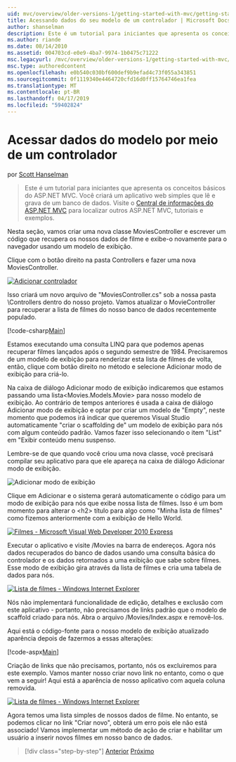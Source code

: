 ```yaml
---
uid: mvc/overview/older-versions-1/getting-started-with-mvc/getting-started-with-mvc-part5
title: Acessando dados do seu modelo de um controlador | Microsoft Docs
author: shanselman
description: Este é um tutorial para iniciantes que apresenta os conceitos básicos do ASP.NET MVC. Crie um aplicativo web simples que lê e grava de um banco de dados.
ms.author: riande
ms.date: 08/14/2010
ms.assetid: 004703cd-e0e9-4ba7-9974-1b0475c71222
msc.legacyurl: /mvc/overview/older-versions-1/getting-started-with-mvc/getting-started-with-mvc-part5
msc.type: authoredcontent
ms.openlocfilehash: e0b540c030bf600def9b9efad4c73f055a343851
ms.sourcegitcommit: 0f1119340e4464720cfd16d0ff15764746ea1fea
ms.translationtype: MT
ms.contentlocale: pt-BR
ms.lasthandoff: 04/17/2019
ms.locfileid: "59402824"
---
```

# <a name="accessing-your-models-data-from-a-controller"></a>Acessar dados do modelo por meio de um controlador

por [Scott Hanselman](https://github.com/shanselman)

> Este é um tutorial para iniciantes que apresenta os conceitos básicos do ASP.NET MVC. Você criará um aplicativo web simples que lê e grava de um banco de dados. Visite o [Central de informações do ASP.NET MVC](../../../index.md) para localizar outros ASP.NET MVC, tutoriais e exemplos.


Nesta seção, vamos criar uma nova classe MoviesController e escrever um código que recupera os nossos dados de filme e exibe-o novamente para o navegador usando um modelo de exibição.

Clique com o botão direito na pasta Controllers e fazer uma nova MoviesController.

[![Adicionar controlador](getting-started-with-mvc-part5/_static/image2.png)](getting-started-with-mvc-part5/_static/image1.png)

Isso criará um novo arquivo de "MoviesController.cs" sob a nossa pasta \Controllers dentro do nosso projeto. Vamos atualizar o MovieController para recuperar a lista de filmes do nosso banco de dados recentemente populado.

[!code-csharp[Main](getting-started-with-mvc-part5/samples/sample1.cs)]

Estamos executando uma consulta LINQ para que podemos apenas recuperar filmes lançados após o segundo semestre de 1984. Precisaremos de um modelo de exibição para renderizar esta lista de filmes de volta, então, clique com botão direito no método e selecione Adicionar modo de exibição para criá-lo.

Na caixa de diálogo Adicionar modo de exibição indicaremos que estamos passando uma lista&lt;Movies.Models.Movie&gt; para nosso modelo de exibição. Ao contrário de tempos anteriores é usada a caixa de diálogo Adicionar modo de exibição e optar por criar um modelo de "Empty", neste momento que podemos irá indicar que queremos Visual Studio automaticamente "criar o scaffolding de" um modelo de exibição para nós com algum conteúdo padrão. Vamos fazer isso selecionando o item "List" em "Exibir conteúdo menu suspenso.

Lembre-se de que quando você criou uma nova classe, você precisará compilar seu aplicativo para que ele apareça na caixa de diálogo Adicionar modo de exibição.

![Adicionar modo de exibição](getting-started-with-mvc-part5/_static/image3.png)

Clique em Adicionar e o sistema gerará automaticamente o código para um modo de exibição para nós que exibe nossa lista de filmes. Isso é um bom momento para alterar o &lt;h2&gt; título para algo como "Minha lista de filmes" como fizemos anteriormente com a exibição de Hello World.

[![Filmes - Microsoft Visual Web Developer 2010 Express](getting-started-with-mvc-part5/_static/image5.png)](getting-started-with-mvc-part5/_static/image4.png)

Executar o aplicativo e visite /Movies na barra de endereços. Agora nós dados recuperados do banco de dados usando uma consulta básica do controlador e os dados retornados a uma exibição que sabe sobre filmes. Esse modo de exibição gira através da lista de filmes e cria uma tabela de dados para nós.

[![Lista de filmes - Windows Internet Explorer](getting-started-with-mvc-part5/_static/image7.png)](getting-started-with-mvc-part5/_static/image6.png)

Nós não implementará funcionalidade de edição, detalhes e exclusão com este aplicativo - portanto, não precisamos de links padrão que o modelo de scaffold criado para nós. Abra o arquivo /Movies/Index.aspx e removê-los.

Aqui está o código-fonte para o nosso modelo de exibição atualizado aparência depois de fazermos a essas alterações:

[!code-aspx[Main](getting-started-with-mvc-part5/samples/sample2.aspx)]

Criação de links que não precisamos, portanto, nós os excluiremos para este exemplo. Vamos manter nosso criar novo link no entanto, como o que vem a seguir! Aqui está a aparência de nosso aplicativo com aquela coluna removida.

[![Lista de filmes - Windows Internet Explorer](getting-started-with-mvc-part5/_static/image9.png)](getting-started-with-mvc-part5/_static/image8.png)

Agora temos uma lista simples de nossos dados de filme. No entanto, se podemos clicar no link "Criar novo", obterá um erro pois ele não está associado! Vamos implementar um método de ação de criar e habilitar um usuário a inserir novos filmes em nosso banco de dados.

> [!div class="step-by-step"]
> [Anterior](getting-started-with-mvc-part4.md)
> [Próximo](getting-started-with-mvc-part6.md)
